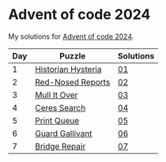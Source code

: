 # Advent of code 2024
My solutions for [Advent of code 2024](https://adventofcode.com/2024).

| Day | Puzzle                                                                        | Solutions  |
|-----|-------------------------------------------------------------------------------|------------|
| 1   | [Historian Hysteria](https://adventofcode.com/2024/day/1)                     | [01](./01) |
| 2   | [Red-Nosed Reports](https://adventofcode.com/2024/day/2)                      | [02](./02) |
| 3   | [Mull It Over](https://adventofcode.com/2024/day/3)                           | [03](./03) |
| 4   | [Ceres Search](https://adventofcode.com/2024/day/4)                           | [04](./04) |
| 5   | [Print Queue](https://adventofcode.com/2024/day/5)                            | [05](./05) |
| 6   | [Guard Gallivant](https://adventofcode.com/2024/day/6)                        | [06](./06) |
| 7   | [Bridge Repair](https://adventofcode.com/2024/day/7)                          | [07](./07) |

